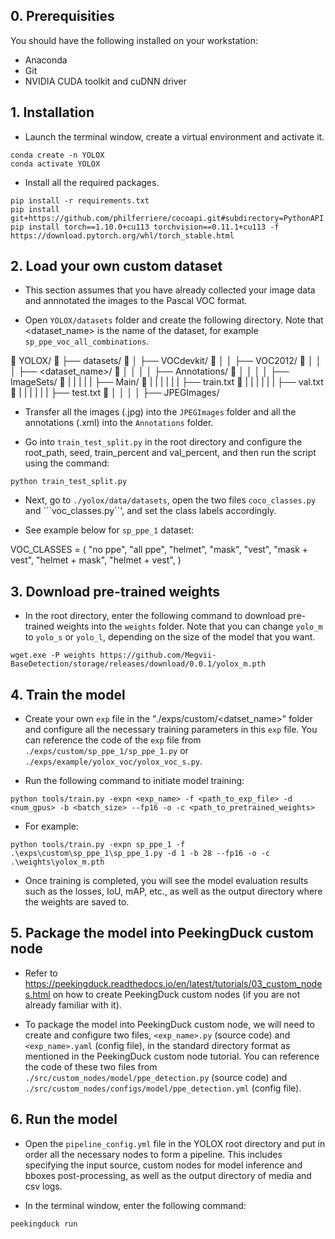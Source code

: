 ## 0. Prerequisities

You should have the following installed on your workstation:
* Anaconda
* Git
* NVIDIA CUDA toolkit and cuDNN driver


## 1. Installation

* Launch the terminal window, create a virtual environment and activate it.

```
conda create -n YOLOX
conda activate YOLOX
```

* Install all the required packages.

```
pip install -r requirements.txt
pip install git+https://github.com/philferriere/cocoapi.git#subdirectory=PythonAPI
pip install torch==1.10.0+cu113 torchvision==0.11.1+cu113 -f https://download.pytorch.org/whl/torch_stable.html
```


## 2. Load your own custom dataset

* This section assumes that you have already collected your image data and annnotated the images to the Pascal VOC format.

* Open ```YOLOX/datasets``` folder and create the following directory. Note that <dataset_name> is the name of the dataset, for example ```sp_ppe_voc_all_combinations```.

📁 YOLOX/
📄 ├── datasets/
📄 │   ├── VOCdevkit/
📄 │   │   ├── VOC2012/
📄 │   │   │   ├── <dataset_name>/
📄 │   │   │   │   ├── Annotations/
📄 │   │   │   │   ├── ImageSets/
📄 |   |   |   |   |   ├── Main/
📄 |   |   |   |   |   |   ├── train.txt
📄 |   |   |   |   |   |   ├── val.txt
📄 |   |   |   |   |   |   ├── test.txt
📄 │   │   │   │   ├── JPEGImages/

* Transfer all the images (.jpg) into the ```JPEGImages``` folder and all the annotations (.xml) into the ```Annotations``` folder.

* Go into ```train_test_split.py``` in the root directory and configure the root_path, seed, train_percent and val_percent, and then run the script using the command:

```python train_test_split.py```

* Next, go to ```./yolox/data/datasets```, open the two files ```coco_classes.py``` and ```voc_classes.py``', and set the class labels accordingly.

* See example below for ```sp_ppe_1``` dataset:

VOC_CLASSES = (
    "no ppe",
    "all ppe",
    "helmet",
    "mask",
    "vest",
    "mask + vest",
    "helmet + mask",
    "helmet + vest",
)


## 3. Download pre-trained weights

* In the root directory, enter the following command to download pre-trained weights into the ```weights``` folder. Note that you can change ```yolo_m``` to ```yolo_s``` or ```yolo_l```, depending on the size of the model that you want.

``` wget.exe -P weights https://github.com/Megvii-BaseDetection/storage/releases/download/0.0.1/yolox_m.pth ```


## 4. Train the model

* Create your own ```exp``` file in the "./exps/custom/<datset_name>" folder and configure all the necessary training parameters in this ```exp``` file. You can reference the code of the ```exp``` file from ```./exps/custom/sp_ppe_1/sp_ppe_1.py``` or ```./exps/example/yolox_voc/yolox_voc_s.py```.

* Run the following command to initiate model training:

```
python tools/train.py -expn <exp_name> -f <path_to_exp_file> -d <num_gpus> -b <batch_size> --fp16 -o -c <path_to_pretrained_weights>
```

* For example:

```
python tools/train.py -expn sp_ppe_1 -f .\exps\custom\sp_ppe_1\sp_ppe_1.py -d 1 -b 28 --fp16 -o -c .\weights\yolox_m.pth
```

* Once training is completed, you will see the model evaluation results such as the losses, IoU, mAP, etc., as well as the output directory where the weights are saved to.


## 5. Package the model into PeekingDuck custom node

* Refer to https://peekingduck.readthedocs.io/en/latest/tutorials/03_custom_nodes.html on how to create PeekingDuck custom nodes (if you are not already familiar with it).

* To package the model into PeekingDuck custom node, we will need to create and configure two files, ```<exp_name>.py``` (source code) and ```<exp_name>.yaml``` (config file), in the standard directory format as mentioned in the PeekingDuck custom node tutorial. You can reference the code of these two files from ```./src/custom_nodes/model/ppe_detection.py``` (source code) and ```./src/custom_nodes/configs/model/ppe_detection.yml``` (config file).


## 6. Run the model

* Open the ```pipeline_config.yml``` file in the YOLOX root directory and put in order all the necessary nodes to form a pipeline. This includes specifying the input source, custom nodes for model inference and bboxes post-processing, as well as the output directory of media and csv logs.

* In the terminal window, enter the following command:

```peekingduck run```
